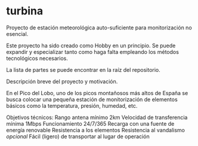 # turbina
Proyecto de estación meteorológica auto-suficiente para monitorización no esencial. 

Este proyecto ha sido creado como Hobby en un principio. Se puede expandir y especializar tanto como haga falta empleando los métodos
tecnológicos necesarios.

La lista de partes se puede encontrar en la raíz del repositorio. 

Descripción breve del proyecto y motivación.

En el Pico del Lobo, uno de los picos montañosos más altos de España se busca colocar una pequeña estación de monitorización de elementos
básicos como la temperatura, presión, humedad, etc. 

Objetivos técnicos:
  Rango antena mínimo 2km
  Velocidad de transferencia mínima 1Mbps
  Funcionamiento 24/7/365
   Recarga con una fuente de energía renovable
  Resistencia a los elementos
  Resistencia al vandalismo *opcional*
  Fácil (ligero) de transportar al lugar de operación

